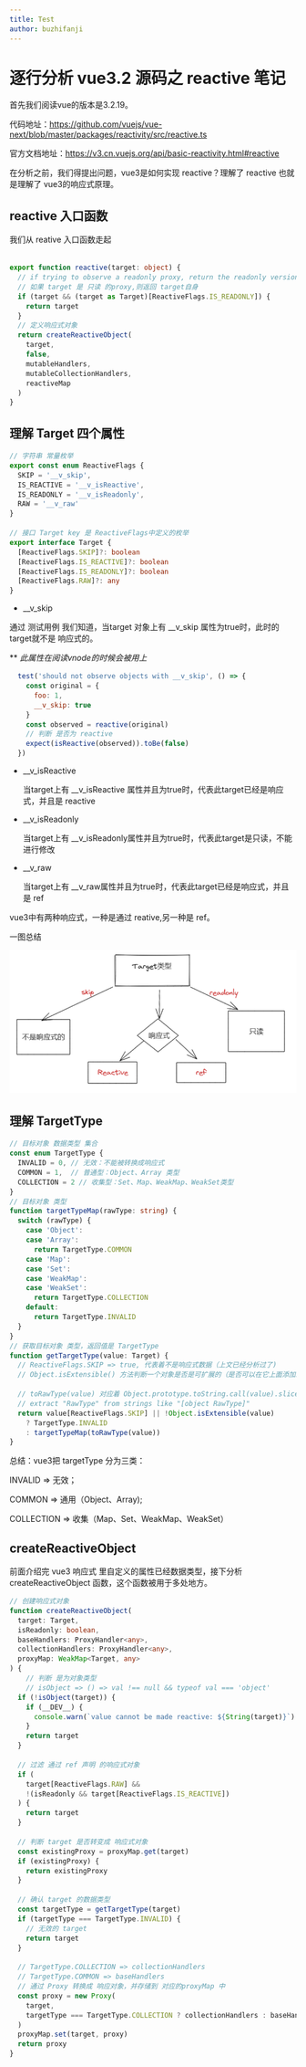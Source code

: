 ```yaml
---
title: Test
author: buzhifanji
---
```


# 逐行分析 vue3.2 源码之 reactive 笔记

首先我们阅读vue的版本是3.2.19。

代码地址：https://github.com/vuejs/vue-next/blob/master/packages/reactivity/src/reactive.ts

官方文档地址：https://v3.cn.vuejs.org/api/basic-reactivity.html#reactive

在分析之前，我们得提出问题，vue3是如何实现 reactive？理解了 reactive 也就是理解了 vue3的响应式原理。

## reactive 入口函数

我们从 reative 入口函数走起

```typescript

export function reactive(target: object) {
  // if trying to observe a readonly proxy, return the readonly version.
  // 如果 target 是 只读 的proxy,则返回 target自身
  if (target && (target as Target)[ReactiveFlags.IS_READONLY]) {
    return target
  }
  // 定义响应式对象
  return createReactiveObject(
    target,
    false,
    mutableHandlers,
    mutableCollectionHandlers,
    reactiveMap
  )
}

```

## 理解 Target 四个属性

```typescript
// 字符串 常量枚举
export const enum ReactiveFlags {
  SKIP = '__v_skip',
  IS_REACTIVE = '__v_isReactive',
  IS_READONLY = '__v_isReadonly',
  RAW = '__v_raw'
}

// 接口 Target key 是 ReactiveFlags中定义的枚举
export interface Target {
  [ReactiveFlags.SKIP]?: boolean
  [ReactiveFlags.IS_REACTIVE]?: boolean
  [ReactiveFlags.IS_READONLY]?: boolean
  [ReactiveFlags.RAW]?: any
}

```

- __v_skip

通过 测试用例 我们知道，当target 对象上有 __v_skip 属性为true时，此时的target就不是 响应式的。

** *此属性在阅读vnode的时候会被用上*

```js
  test('should not observe objects with __v_skip', () => {
    const original = {
      foo: 1,
      __v_skip: true
    }
    const observed = reactive(original)
    // 判断 是否为 reactive
    expect(isReactive(observed)).toBe(false)
  })
```

- __v_isReactive

  当target上有 __v_isReactive 属性并且为true时，代表此target已经是响应式，并且是 reactive

- __v_isReadonly

  当target上有 __v_isReadonly属性并且为true时，代表此target是只读，不能进行修改

- __v_raw

  当target上有 __v_raw属性并且为true时，代表此target已经是响应式，并且是 ref

vue3中有两种响应式，一种是通过 reative,另一种是 ref。

一图总结

![Alternative text](../../../src/imgs/Target.png)

## 理解 TargetType

```typescript
// 目标对象 数据类型 集合
const enum TargetType {
  INVALID = 0, // 无效：不能被转换成响应式
  COMMON = 1,  // 普通型：Object、Array 类型
  COLLECTION = 2 // 收集型：Set、Map、WeakMap、WeakSet类型
}
// 目标对象 类型
function targetTypeMap(rawType: string) {
  switch (rawType) {
    case 'Object':
    case 'Array':
      return TargetType.COMMON
    case 'Map':
    case 'Set':
    case 'WeakMap':
    case 'WeakSet':
      return TargetType.COLLECTION
    default:
      return TargetType.INVALID
  }
}
// 获取目标对象 类型，返回值是 TargetType
function getTargetType(value: Target) {
  // ReactiveFlags.SKIP => true, 代表着不是响应式数据（上文已经分析过了)
  // Object.isExtensible() 方法判断一个对象是否是可扩展的（是否可以在它上面添加新的属性）
  
  // toRawType(value) 对应着 Object.prototype.toString.call(value).slice(8, -1)
  // extract "RawType" from strings like "[object RawType]"
  return value[ReactiveFlags.SKIP] || !Object.isExtensible(value)
    ? TargetType.INVALID
    : targetTypeMap(toRawType(value))
}
```

总结：vue3把 targetType 分为三类：

INVALID => 无效；

COMMON => 通用（Object、Array); 

 COLLECTION => 收集（Map、Set、WeakMap、WeakSet）

## createReactiveObject

前面介绍完 vue3 响应式 里自定义的属性已经数据类型，接下分析 createReactiveObject 函数，这个函数被用于多处地方。

```typescript
// 创建响应式对象
function createReactiveObject(
  target: Target,
  isReadonly: boolean,
  baseHandlers: ProxyHandler<any>,
  collectionHandlers: ProxyHandler<any>,
  proxyMap: WeakMap<Target, any>
) {
    // 判断 是为对象类型
    // isObject => () => val !== null && typeof val === 'object'
  if (!isObject(target)) {
    if (__DEV__) {
      console.warn(`value cannot be made reactive: ${String(target)}`)
    }
    return target
  }

  // 过滤 通过 ref 声明 的响应式对象
  if (
    target[ReactiveFlags.RAW] &&
    !(isReadonly && target[ReactiveFlags.IS_REACTIVE])
  ) {
    return target
  }

  // 判断 target 是否转变成 响应式对象
  const existingProxy = proxyMap.get(target)
  if (existingProxy) {
    return existingProxy
  }

  // 确认 target 的数据类型
  const targetType = getTargetType(target)
  if (targetType === TargetType.INVALID) {
    // 无效的 target
    return target
  }

  // TargetType.COLLECTION => collectionHandlers
  // TargetType.COMMON => baseHandlers
  // 通过 Proxy 转换成 响应对象，并存储到 对应的proxyMap 中
  const proxy = new Proxy(
    target,
    targetType === TargetType.COLLECTION ? collectionHandlers : baseHandlers
  )
  proxyMap.set(target, proxy)
  return proxy
}
```



